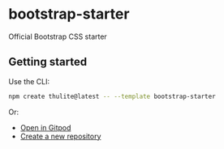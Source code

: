 # bootstrap-starter

Official Bootstrap CSS starter

## Getting started

Use the CLI:

```bash
npm create thulite@latest -- --template bootstrap-starter
```

Or:

- [Open in Gitpod](https://gitpod.io/#https://github.com/thuliteio/bootstrap-starter)
- [Create a new repository](https://github.com/thuliteio/bootstrap-starter/generate)

